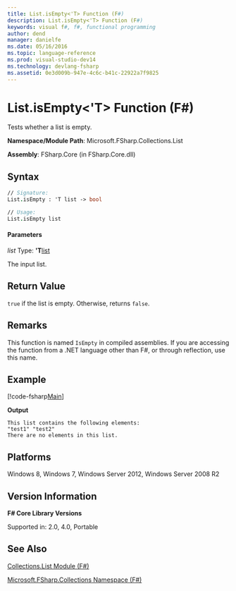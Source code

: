 ```yaml
---
title: List.isEmpty<'T> Function (F#)
description: List.isEmpty<'T> Function (F#)
keywords: visual f#, f#, functional programming
author: dend
manager: danielfe
ms.date: 05/16/2016
ms.topic: language-reference
ms.prod: visual-studio-dev14
ms.technology: devlang-fsharp
ms.assetid: 0e3d009b-947e-4c6c-b41c-22922a7f9825 
---
```


# List.isEmpty<'T> Function (F#)

Tests whether a list is empty.

**Namespace/Module Path**: Microsoft.FSharp.Collections.List

**Assembly**: FSharp.Core (in FSharp.Core.dll)


## Syntax

```fsharp
// Signature:
List.isEmpty : 'T list -> bool

// Usage:
List.isEmpty list
```

#### Parameters
*list*
Type: **'T**[list](https://msdn.microsoft.com/library/c627b668-477b-4409-91ed-06d7f1b3e4a7)


The input list.

## Return Value

`true` if the list is empty. Otherwise, returns `false`.

## Remarks
This function is named `IsEmpty` in compiled assemblies. If you are accessing the function from a .NET language other than F#, or through reflection, use this name.

## Example

[!code-fsharp[Main](../../../samples/snippets/fslists/snippet47.fs)]

**Output**

```
This list contains the following elements:
"test1" "test2"
There are no elements in this list.
```

## Platforms
Windows 8, Windows 7, Windows Server 2012, Windows Server 2008 R2


## Version Information
**F# Core Library Versions**

Supported in: 2.0, 4.0, Portable

## See Also
[Collections.List Module &#40;F&#35;&#41;](Collections.List-Module-%5BFSharp%5D.md)

[Microsoft.FSharp.Collections Namespace &#40;F&#35;&#41;](Microsoft.FSharp.Collections-Namespace-%5BFSharp%5D.md)
